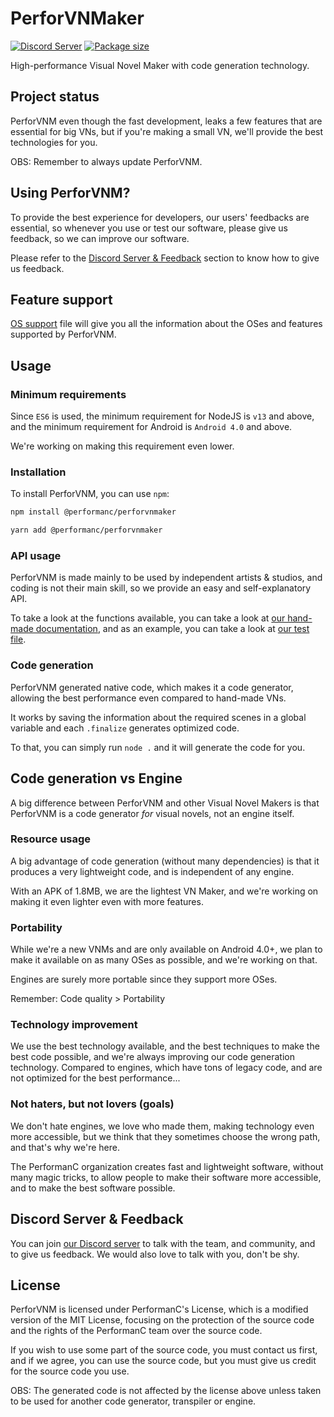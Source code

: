 # PerforVNMaker

[![Discord Server](https://img.shields.io/discord/1036045973039890522?color=5865F2&logo=discord&logoColor=white)](https://discord.gg/uPveNfTuCJ) [![Package size](https://packagephobia.now.sh/badge?p=@performanc/perforvnmaker)](https://packagephobia.now.sh/result?p=@performanc/perforvnmaker)

High-performance Visual Novel Maker with code generation technology.

## Project status

PerforVNM even though the fast development, leaks a few features that are essential for big VNs, but if you're making a small VN, we'll provide the best technologies for you.

OBS: Remember to always update PerforVNM.

## Using PerforVNM?

To provide the best experience for developers, our users' feedbacks are essential, so whenever you use or test our software, please give us feedback, so we can improve our software.

Please refer to the [Discord Server & Feedback](#discord-server--feedback) section to know how to give us feedback.

## Feature support

[OS support](OS_SUPPORT.md) file will give you all the information about the OSes and features supported by PerforVNM.

## Usage

### Minimum requirements

Since `ES6` is used, the minimum requirement for NodeJS is `v13` and above, and the minimum requirement for Android is `Android 4.0` and above.

We're working on making this requirement even lower.

### Installation

To install PerforVNM, you can use `npm`:

```bash
npm install @performanc/perforvnmaker
```

```bash
yarn add @performanc/perforvnmaker
```

### API usage

PerforVNM is made mainly to be used by independent artists & studios, and coding is not their main skill, so we provide an easy and self-explanatory API.

To take a look at the functions available, you can take a look at [our hand-made documentation](docs/), and as an example, you can take a look at [our test file](src/perforvnm.js).

### Code generation

PerforVNM generated native code, which makes it a code generator, allowing the best performance even compared to hand-made VNs.

It works by saving the information about the required scenes in a global variable and each `.finalize` generates optimized code.

To that, you can simply run `node .` and it will generate the code for you.

## Code generation vs Engine

A big difference between PerforVNM and other Visual Novel Makers is that PerforVNM is a code generator *for* visual novels, not an engine itself.

### Resource usage

A big advantage of code generation (without many dependencies) is that it produces a very lightweight code, and is independent of any engine.

With an APK of 1.8MB, we are the lightest VN Maker, and we're working on making it even lighter even with more features.

### Portability

While we're a new VNMs and are only available on Android 4.0+, we plan to make it available on as many OSes as possible, and we're working on that.

Engines are surely more portable since they support more OSes.

Remember: Code quality > Portability

### Technology improvement

We use the best technology available, and the best techniques to make the best code possible, and we're always improving our code generation technology. Compared to engines, which have tons of legacy code, and are not optimized for the best performance...

### Not haters, but not lovers (goals)

We don't hate engines, we love who made them, making technology even more accessible, but we think that they sometimes choose the wrong path, and that's why we're here.

The PerformanC organization creates fast and lightweight software, without many magic tricks, to allow people to make their software more accessible, and to make the best software possible.

## Discord Server & Feedback

You can join [our Discord server](https://discord.gg/uPveNfTuCJ) to talk with the team, and community, and to give us feedback. We would also love to talk with you, don't be shy.

## License

PerforVNM is licensed under PerformanC's License, which is a modified version of the MIT License, focusing on the protection of the source code and the rights of the PerformanC team over the source code.

If you wish to use some part of the source code, you must contact us first, and if we agree, you can use the source code, but you must give us credit for the source code you use.

OBS: The generated code is not affected by the license above unless taken to be used for another code generator, transpiler or engine.
